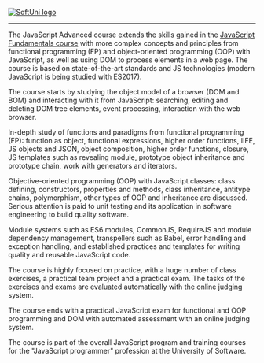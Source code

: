 <a href="https://softuni.bg/trainings/courses" rel="Courses">  ![SoftUni logo][logo] <a/>

[logo]: http://innovationstarterbox.bg/wp-content/uploads/2016/05/Softuni_logo_trasparent.png "Logo Title Text 2"

---
The JavaScript Advanced course extends the skills gained in the <a href="https://softuni.bg/courses/javascript-fundamentals">JavaScript Fundamentals course</a> with more complex concepts and principles from functional programming (FP) and object-oriented programming (OOP) with JavaScript, as well as using DOM to process elements in a web page. The course is based on state-of-the-art standards and JS technologies (modern JavaScript is being studied with ES2017).

The course starts by studying the object model of a browser (DOM and BOM) and interacting with it from JavaScript: searching, editing and deleting DOM tree elements, event processing, interaction with the web browser.

In-depth study of functions and paradigms from functional programming (FP): function as object, functional expressions, higher order functions, IIFE, JS objects and JSON, object composition, higher order functions, closure, JS templates such as revealing module, prototype object inheritance and prototype chain, work with generators and iterators.

Objective-oriented programming (OOP) with JavaScript classes: class defining, constructors, properties and methods, class inheritance, antitype chains, polymorphism, other types of OOP and inheritance are discussed. Serious attention is paid to unit testing and its application in software engineering to build quality software.

Module systems such as ES6 modules, CommonJS, RequireJS and module dependency management, transpellers such as Babel, error handling and exception handling, and established practices and templates for writing quality and reusable JavaScript code.

The course is highly focused on practice, with a huge number of class exercises, a practical team project and a practical exam. The tasks of the exercises and exams are evaluated automatically with the online judging system.

The course ends with a practical JavaScript exam for functional and OOP programming and DOM with automated assessment with an online judging system.

The course is part of the overall JavaScript program and training courses for the "JavaScript programmer" profession at the University of Software.
